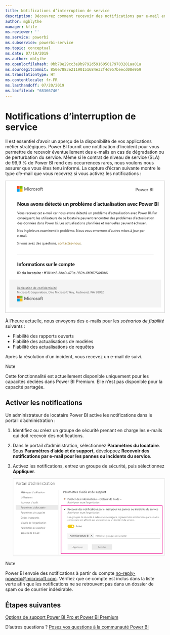 ```yaml
---
title: Notifications d’interruption de service
description: Découvrez comment recevoir des notifications par e-mail en cas de perturbation ou de dégradation du service Power BI.
author: mgblythe
manager: kfile
ms.reviewer: ''
ms.service: powerbi
ms.subservice: powerbi-service
ms.topic: conceptual
ms.date: 07/19/2019
ms.author: mblythe
ms.openlocfilehash: 0bb78e29cc3e9b9792d5916050179703281aa01a
ms.sourcegitcommit: 850e7883e21190151684e32f4d957beecd08e959
ms.translationtype: HT
ms.contentlocale: fr-FR
ms.lasthandoff: 07/20/2019
ms.locfileid: "68366746"
---
```

# <a name="service-interruption-notifications"></a>Notifications d’interruption de service

Il est essentiel d’avoir un aperçu de la disponibilité de vos applications métier stratégiques. Power BI fournit une notification d’incident pour vous permettre de recevoir éventuellement des e-mails en cas de dégradation ou de perturbation du service. Même si le contrat de niveau de service (SLA) de 99,9 % de Power BI rend ces occurrences rares, nous voulons nous assurer que vous êtes tenu informé. La capture d’écran suivante montre le type d’e-mail que vous recevrez si vous activez les notifications :

![Actualiser l’e-mail de notification](media/service-interruption-notifications/refresh-notification-email.png)

À l’heure actuelle, nous envoyons des e-mails pour les _scénarios de fiabilité_ suivants :

- Fiabilité des rapports ouverts
- Fiabilité des actualisations de modèles
- Fiabilité des actualisations de requêtes

Après la résolution d’un incident, vous recevez un e-mail de suivi.

> [!NOTE]
> Cette fonctionnalité est actuellement disponible uniquement pour les capacités dédiées dans Power BI Premium. Elle n’est pas disponible pour la capacité partagée.

## <a name="enable-notifications"></a>Activer les notifications

Un administrateur de locataire Power BI active les notifications dans le portail d’administration :

1. Identifiez ou créez un groupe de sécurité prenant en charge les e-mails qui doit recevoir des notifications.

1. Dans le portail d’administration, sélectionnez **Paramètres du locataire**. Sous **Paramètres d’aide et de support**, développez **Recevoir des notifications par e-mail pour les pannes ou incidents du service**.

1. Activez les notifications, entrez un groupe de sécurité, puis sélectionnez **Appliquer**.

    ![Activer les notifications de service](media/service-interruption-notifications/enable-notifications.png)

> [!NOTE]
> Power BI envoie des notifications à partir du compte no-reply-powerbi@microsoft.com. Vérifiez que ce compte est inclus dans la liste verte afin que les notifications ne se retrouvent pas dans un dossier de spam ou de courrier indésirable.

## <a name="next-steps"></a>Étapes suivantes

[Options de support Power BI Pro et Power BI Premium](service-support-options.md)

D’autres questions ? [Posez vos questions à la communauté Power BI](http://community.powerbi.com/)